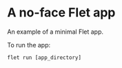# A no-face Flet app

An example of a minimal Flet app.

To run the app:

```
flet run [app_directory]
```